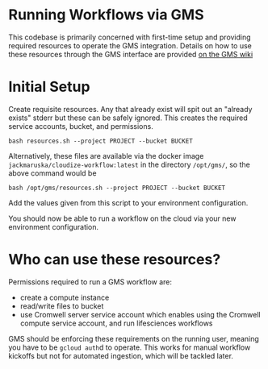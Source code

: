 # Running Workflows via GMS

This codebase is primarily concerned with first-time setup and
providing required resources to operate the GMS integration. Details
on how to use these resources through the GMS interface are provided
[on the GMS
wiki](https://github.com/genome/genome/wiki/Running-on-Google-Cloud)


# Initial Setup

Create requisite resources. Any that already exist will spit out an
"already exists" stderr but these can be safely ignored. This creates
the required service accounts, bucket, and permissions.
```
bash resources.sh --project PROJECT --bucket BUCKET
```

Alternatively, these files are available via the docker image
`jackmaruska/cloudize-workflow:latest` in the directory `/opt/gms/`,
so the above command would be
```
bash /opt/gms/resources.sh --project PROJECT --bucket BUCKET
```

Add the values given from this script to your environment
configuration.

You should now be able to run a workflow on the cloud via your new
environment configuration.


# Who can use these resources?

Permissions required to run a GMS workflow are:
- create a compute instance
- read/write files to bucket
- use Cromwell server service account
  which enables using the Cromwell compute service account, and run
  lifesciences workflows

GMS should be enforcing these requirements on the running user,
meaning you have to be `gcloud auth`d to operate. This works for
manual workflow kickoffs but not for automated ingestion, which will
be tackled later.
